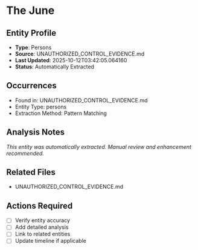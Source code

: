 # The June

## Entity Profile
- **Type**: Persons
- **Source**: UNAUTHORIZED_CONTROL_EVIDENCE.md
- **Last Updated**: 2025-10-12T03:42:05.064160
- **Status**: Automatically Extracted

## Occurrences
- Found in: UNAUTHORIZED_CONTROL_EVIDENCE.md
- Entity Type: persons
- Extraction Method: Pattern Matching

## Analysis Notes
*This entity was automatically extracted. Manual review and enhancement recommended.*

## Related Files
- UNAUTHORIZED_CONTROL_EVIDENCE.md

## Actions Required
- [ ] Verify entity accuracy
- [ ] Add detailed analysis
- [ ] Link to related entities
- [ ] Update timeline if applicable
